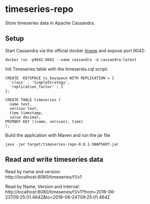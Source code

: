 # timeseries-repo
Store timeseries data in Apache Cassandra.

## Setup
Start Cassandra via the official docker [Image](https://hub.docker.com/_/cassandra/) and expose port 9042:
```
docker run -p9042:9042 --name cassandra -d cassandra:latest
```

Init Timeseries table with the timeseries.cql script:
```
CREATE  KEYSPACE ts_keyspace WITH REPLICATION = {
  'class' : 'SimpleStrategy',
  'replication_factor' : 1
};	

CREATE TABLE timeseries (
  name text,
  version text,
  time timestamp,
  value decimal,
PRIMARY KEY ((name, version), time)
);
```

Build the application with Maven and run the jar file
```
java -jar target/timeseries-repo-0.0.1-SNAPSHOT.jar
```

## Read and write timeseries data

Read by name and version:  
http://localhost:8080/timeseries/t1/v1

Read by Name, Version and Interval:   
http://localhost:8080/timeseries/t1/v1?from=2018-06-23T09:25:01.464Z&to=2018-06-24T09:25:01.464Z